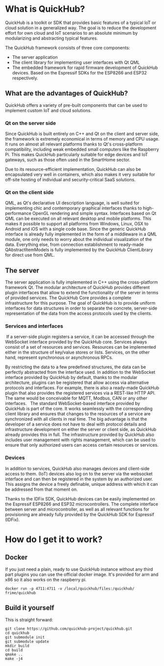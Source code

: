 
# What is QuickHub?

QuickHub is a toolkit or SDK that provides basic features of a typical IoT or cloud solution in a generalized way. The goal is to reduce the development effort for own cloud and IoT scenarios to an absolute minimum by modularizing and abstracting typical features.

The QuickHub framework consists of three core components:

  - The server application
  - The client library for implementing user interfaces with Qt QML
  - The embedded framework for rapid firmware development of QuickHub devices. Based on the Espressif SDKs for the ESP8266 and ESP32 respectively. 

## What are the advantages of QuickHub? 

QuickHub offers a variety of pre-built components that can be used to implement custom IoT and cloud solutions. 

### Qt on the server side 

Since QuickHub is built entirely on C++ and Qt on the client and server side, the framework is extremely economical in terms of memory and CPU usage. It runs on almost all relevant platforms thanks to Qt's cross-platform compatibility, including weak embedded small computers like the Raspberry Pi. This makes QuickHub particularly suitable for edge devices and IoT gateways, such as those often used in the SmartHome sector. 

Due to its resource-efficient implementation, QuickHub can also be encapsulated very well in containers, which also makes it very suitable for off-site hosting of individual and security-critical SaaS solutions.


### Qt on the client side

QML, as Qt's declarative UI description language, is well suited for implementing chic and contemporary graphical interfaces thanks to high-performance OpenGL rendering and simple syntax. Interfaces based on Qt QML can be executed on all relevant desktop and mobile platforms. This makes it possible to support all platforms from Windows, Linux, OSX to Android and iOS with a single code base. Since the generic QuickHub interface is already fully implemented in the form of a middleware in a QML module, one only needs to worry about the individual visualization of the data.  Everything else, from connection establishment to ready-made QAbstractItemModels is fully implemented by the QuickHub ClientLibrary for direct use from QML.


## The server 

The server application is fully implemented in C++ using the cross-platform framework Qt. The modular architecture of QuickHub provides different plugin interfaces that allow to extend the functionality of the server in terms of provided services. The QuickHub Core provides a complete infrastructure for this purpose. The goal of QuickHub is to provide uniform interfaces for data structures in order to separate the concrete, server-side representation of the data from the access protocols used by the clients.  

### Services and interfaces

 If a server-side plugin registers a service, it can be accessed through the WebSocket interface provided by the QuickHub core. Services always consist of a set of resources and services. Resources can be implemented either in the structure of key/value stores or lists. Services, on the other hand, represent synchronous or asynchronous RPCs. 

By restricting the data to a few predefined structures, the data can be perfectly abstracted from the interface used.  In addition to the WebSocket interface provided by QuickHub by default, thanks to the modular architecture, plugins can be registered that allow access via alternative protocols and interfaces.  For example, there is also a ready-made QuickHub plugin that also provides the registered services via a REST-like HTTP API. The same would be conceivable for MQTT, Modbus, CAN or any other interfaces.   The standard WebSocket-based interface provided by QuickHub is part of the core. It works seamlessly with the corresponding client library and ensures that changes to the resources of a service are synchronized with all clients in real time. The big advantage is that the developer of a service does not have to deal with protocol details and infrastructure development on either the server or client side, as QuickHub already provides this in full.  The infrastructure provided by QuickHub also includes user management with rights management, which can be used to ensure that only authorized users can access certain resources or services.


### Devices 

In addition to services, QuickHub also manages devices and client-side access to them. (IoT) devices also log on to the server via the websocket interface and can then be registered in the system by an authorized user. This assigns the device a freely definable, unique address with which it can be addressed from that moment on.

Thanks to the IDFix SDK, QuickHub devices can be easily implemented on the Espressif ESP8266 and ESP32 microcontrollers. The complete interface between server and microcontroller, as well as all relevant functions for provisioning are already fully provided by the QuickHub SDK for Espressif (IDFix).

# How do I get it to work?

## Docker

If you just need a plain, ready to use QuickHub instance without any third part plugins you can use the official docker image. It's provided for arm and x86 so it also works on the raspberry pi.

```docker
docker run -p 4711:4711 -v /local/quickhub/files:/quickhub/ frime/quickhub
```

## Build it yourself

This is straight forward:

```
git clone https://github.com/quickhub-project/quickhub.git
cd quickhub
git submodule init
git submodule update
mkdir build
cd build
qmake ..
make -j4
```



